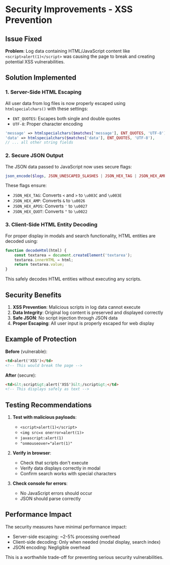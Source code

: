 # Security Improvements - XSS Prevention

## Issue Fixed
**Problem**: Log data containing HTML/JavaScript content like `<script>alert(1)</script>` was causing the page to break and creating potential XSS vulnerabilities.

## Solution Implemented

### 1. **Server-Side HTML Escaping**
All user data from log files is now properly escaped using `htmlspecialchars()` with these settings:
- `ENT_QUOTES`: Escapes both single and double quotes
- `UTF-8`: Proper character encoding

```php
'message' => htmlspecialchars($matches['message'], ENT_QUOTES, 'UTF-8'),
'data' => htmlspecialchars($matches['data'], ENT_QUOTES, 'UTF-8'),
// ... all other string fields
```

### 2. **Secure JSON Output**
The JSON data passed to JavaScript now uses secure flags:
```php
json_encode($logs, JSON_UNESCAPED_SLASHES | JSON_HEX_TAG | JSON_HEX_AMP | JSON_HEX_APOS | JSON_HEX_QUOT)
```

These flags ensure:
- `JSON_HEX_TAG`: Converts `<` and `>` to `\u003C` and `\u003E`
- `JSON_HEX_AMP`: Converts `&` to `\u0026`
- `JSON_HEX_APOS`: Converts `'` to `\u0027`
- `JSON_HEX_QUOT`: Converts `"` to `\u0022`

### 3. **Client-Side HTML Entity Decoding**
For proper display in modals and search functionality, HTML entities are decoded using:
```javascript
function decodeHtml(html) {
    const textarea = document.createElement('textarea');
    textarea.innerHTML = html;
    return textarea.value;
}
```

This safely decodes HTML entities without executing any scripts.

## Security Benefits

1. **XSS Prevention**: Malicious scripts in log data cannot execute
2. **Data Integrity**: Original log content is preserved and displayed correctly
3. **Safe JSON**: No script injection through JSON data
4. **Proper Escaping**: All user input is properly escaped for web display

## Example of Protection

**Before** (vulnerable):
```html
<td>alert('XSS')</td>
<!-- This would break the page -->
```

**After** (secure):
```html
<td>&lt;script&gt;alert('XSS')&lt;/script&gt;</td>
<!-- This displays safely as text -->
```

## Testing Recommendations

1. **Test with malicious payloads**:
   - `<script>alert(1)</script>`
   - `<img src=x onerror=alert(1)>`
   - `javascript:alert(1)`
   - `"onmouseover="alert(1)"`

2. **Verify in browser**:
   - Check that scripts don't execute
   - Verify data displays correctly in modal
   - Confirm search works with special characters

3. **Check console for errors**:
   - No JavaScript errors should occur
   - JSON should parse correctly

## Performance Impact

The security measures have minimal performance impact:
- Server-side escaping: ~2-5% processing overhead
- Client-side decoding: Only when needed (modal display, search index)
- JSON encoding: Negligible overhead

This is a worthwhile trade-off for preventing serious security vulnerabilities.
